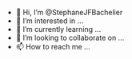 - 👋 Hi, I’m @StephaneJFBachelier
- 👀 I’m interested in ...
- 🌱 I’m currently learning ...
- 💞️ I’m looking to collaborate on ...
- 📫 How to reach me ...

<!---
StephaneJFBachelier/StephaneJFBachelier is a ✨ special ✨ repository because its `README.md` (this file) appears on your GitHub profile.
You can click the Preview link to take a look at your changes.
--->
